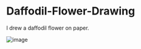 # Daffodil-Flower-Drawing
I drew a daffodil flower on paper.


![image](https://github.com/aditir360/Daffodil-Flower-Drawing/assets/71522856/7d8f19b9-8b34-4743-b40d-fa8556ac574a)

